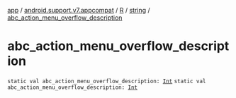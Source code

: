 [app](../../../index.md) / [android.support.v7.appcompat](../../index.md) / [R](../index.md) / [string](index.md) / [abc_action_menu_overflow_description](.)

# abc_action_menu_overflow_description

`static val abc_action_menu_overflow_description: `[`Int`](https://kotlinlang.org/api/latest/jvm/stdlib/kotlin/-int/index.html)
`static val abc_action_menu_overflow_description: `[`Int`](https://kotlinlang.org/api/latest/jvm/stdlib/kotlin/-int/index.html)